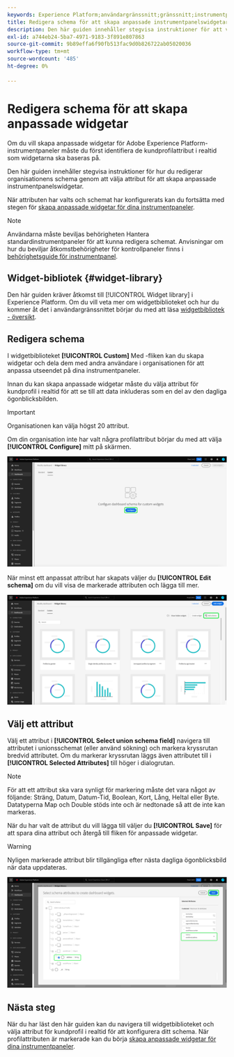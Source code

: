 ```yaml
---
keywords: Experience Platform;användargränssnitt;gränssnitt;instrumentpaneler;instrumentpanel;profiler;segment;mål;licensanvändning
title: Redigera schema för att skapa anpassade instrumentpanelswidgetar
description: Den här guiden innehåller stegvisa instruktioner för att välja attribut och konfigurera organisationens schema för att skapa anpassade widgetar för Adobe Experience Platform-instrumentpaneler.
exl-id: a744eb24-5ba7-4971-9183-3f891e807863
source-git-commit: 9b89effa6f90fb513fac9d0b826722ab05020036
workflow-type: tm+mt
source-wordcount: '485'
ht-degree: 0%

---
```


# Redigera schema för att skapa anpassade widgetar

Om du vill skapa anpassade widgetar för Adobe Experience Platform-instrumentpaneler måste du först identifiera de kundprofilattribut i realtid som widgetarna ska baseras på.

Den här guiden innehåller stegvisa instruktioner för hur du redigerar organisationens schema genom att välja attribut för att skapa anpassade instrumentpanelswidgetar.

När attributen har valts och schemat har konfigurerats kan du fortsätta med stegen för [skapa anpassade widgetar för dina instrumentpaneler](custom-widgets.md).

>[!NOTE]
>
>Användarna måste beviljas behörigheten Hantera standardinstrumentpaneler för att kunna redigera schemat. Anvisningar om hur du beviljar åtkomstbehörigheter för kontrollpaneler finns i [behörighetsguide för instrumentpanel](../permissions.md).

## Widget-bibliotek {#widget-library}

Den här guiden kräver åtkomst till [!UICONTROL Widget library] i Experience Platform. Om du vill veta mer om widgetbiblioteket och hur du kommer åt det i användargränssnittet börjar du med att läsa [widgetbibliotek - översikt](widget-library.md).

## Redigera schema

I widgetbiblioteket **[!UICONTROL Custom]** Med -fliken kan du skapa widgetar och dela dem med andra användare i organisationen för att anpassa utseendet på dina instrumentpaneler.

Innan du kan skapa anpassade widgetar måste du välja attribut för kundprofil i realtid för att se till att data inkluderas som en del av den dagliga ögonblicksbilden.

>[!IMPORTANT]
>
>Organisationen kan välja högst 20 attribut.

Om din organisation inte har valt några profilattribut börjar du med att välja **[!UICONTROL Configure]** mitt på skärmen.

![Fliken Egen i widgetens bibliotekarbetsyta med Konfigurera markerat.](../images/customization/configure-schema.png)

När minst ett anpassat attribut har skapats väljer du **[!UICONTROL Edit schema]** om du vill visa de markerade attributen och lägga till mer.

![Fliken Egen i widgetens biblioteksyta med redigeringsschema markerat.](../images/customization/edit-schema.png)

## Välj ett attribut

Välj ett attribut i **[!UICONTROL Select union schema field]** navigera till attributet i unionsschemat (eller använd sökning) och markera kryssrutan bredvid attributet. Om du markerar kryssrutan läggs även attributet till i **[!UICONTROL Selected Attributes]** till höger i dialogrutan.

>[!NOTE]
>
>För att ett attribut ska vara synligt för markering måste det vara något av följande: Sträng, Datum, Datum-Tid, Boolean, Kort, Lång, Heltal eller Byte. Datatyperna Map och Double stöds inte och är nedtonade så att de inte kan markeras.

När du har valt de attribut du vill lägga till väljer du **[!UICONTROL Save]** för att spara dina attribut och återgå till fliken för anpassade widgetar.

>[!WARNING]
>Nyligen markerade attribut blir tillgängliga efter nästa dagliga ögonblicksbild när data uppdateras.

![Dialogrutan där du kan välja schemaattribut med attribut och Spara markerat.](../images/customization/select-attribute.png)

## Nästa steg

När du har läst den här guiden kan du navigera till widgetbiblioteket och välja attribut för kundprofil i realtid för att konfigurera ditt schema. När profilattributen är markerade kan du börja [skapa anpassade widgetar för dina instrumentpaneler](custom-widgets.md).
